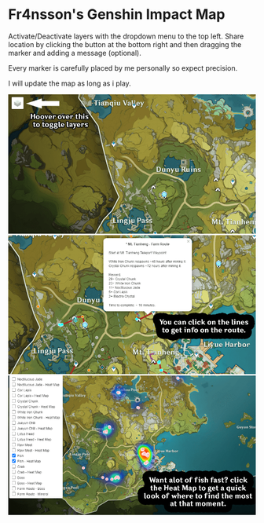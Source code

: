 # Fr4nsson's Genshin Impact Map

Activate/Deactivate layers with the dropdown menu to the top left.
Share location by clicking the button at the bottom right and then dragging the marker and adding a message (optional).

Every marker is carefully placed by me personally so expect precision.

I will update the map as long as i play.

<p>
  <img src="https://raw.githubusercontent.com/Fr4nsson/Fr4nsson.github.io/main/Preview1.png">
  
  <img src="https://raw.githubusercontent.com/Fr4nsson/Fr4nsson.github.io/main/Preview2.png">
  
  <img src="https://raw.githubusercontent.com/Fr4nsson/Fr4nsson.github.io/main/Preview3.png">
</p>


